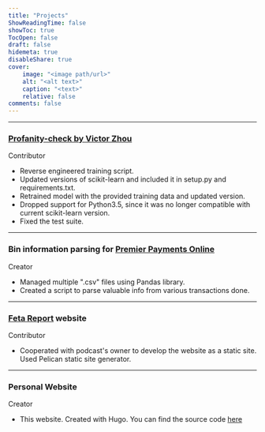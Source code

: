 ```yaml
---
title: "Projects"
ShowReadingTime: false
showToc: true
TocOpen: false
draft: false
hidemeta: true
disableShare: true
cover:
    image: "<image path/url>"
    alt: "<alt text>"
    caption: "<text>"
    relative: false
comments: false
---
```


---

### [Profanity-check by Victor Zhou](https://github.com/koti/profanity-check)

Contributor

- Reverse engineered training script.
- Updated versions of scikit-learn and included it in setup.py and requirements.txt.
- Retrained model with the provided training data and updated version.
- Dropped support for Python3.5, since it was no longer compatible with current scikit-learn version.
- Fixed the test suite.

---

### Bin information parsing for [Premier Payments Online](https://www.premierpaymentsonline.com/)

Creator

- Managed multiple ".csv" files using Pandas library.
- Created a script to parse valuable info from various transactions done.

---

### [Feta Report](https://www.fetareport.gr/) website

Contributor

- Cooperated with podcast's owner to develop the website as a static site. Used Pelican static site generator.

---

### Personal Website

Creator

- This website. Created with Hugo. You can find the source code [here]()